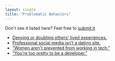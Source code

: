 ```yaml
---
layout: single
title: "Problematic Behaviors"
---
```


Don't see it listed here? Feel free to [submit it](/suggest-a-problematic-behavior/)

* [Denying or doubting others' lived experiences.](denying-others-lived-experiences/)
* [Professional social media isn't a dating site.](professional-social-media-isnt-a-dating-site/)
* ["Women aren't prevented from working in tech."](women-arent-prevented-from-tech/)
* ["You're too pretty to be a developer."](youre-too-pretty-to-be-a-developer/)